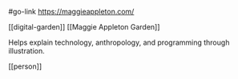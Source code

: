 #go-link https://maggieappleton.com/

[[digital-garden]] [[Maggie Appleton Garden]]

Helps explain technology, anthropology, and programming through illustration.

[[person]]
